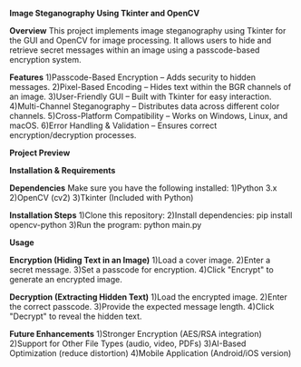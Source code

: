 **Image Steganography Using Tkinter and OpenCV**

**Overview**
This project implements image steganography using Tkinter for the GUI and OpenCV for image processing. It allows users to hide and retrieve secret messages within an image using a passcode-based encryption system.

**Features**
1)Passcode-Based Encryption – Adds security to hidden messages.
2)Pixel-Based Encoding – Hides text within the BGR channels of an image.
3)User-Friendly GUI – Built with Tkinter for easy interaction.
4)Multi-Channel Steganography – Distributes data across different color channels.
5)Cross-Platform Compatibility – Works on Windows, Linux, and macOS.
6)Error Handling & Validation – Ensures correct encryption/decryption processes.


**Project Preview**



**Installation & Requirements**

**Dependencies**
Make sure you have the following installed:
1)Python 3.x
2)OpenCV (cv2)
3)Tkinter (Included with Python)

**Installation Steps**
1)Clone this repository:
2)Install dependencies:
  pip install opencv-python
3)Run the program:
  python main.py

**Usage**

**Encryption (Hiding Text in an Image)**
1)Load a cover image.
2)Enter a secret message.
3)Set a passcode for encryption.
4)Click "Encrypt" to generate an encrypted image.

**Decryption (Extracting Hidden Text)**
1)Load the encrypted image.
2)Enter the correct passcode.
3)Provide the expected message length.
4)Click "Decrypt" to reveal the hidden text.


**Future Enhancements**
1)Stronger Encryption (AES/RSA integration)
2)Support for Other File Types (audio, video, PDFs)
3)AI-Based Optimization (reduce distortion)
4)Mobile Application (Android/iOS version)
  
